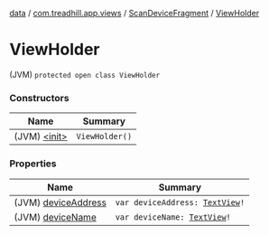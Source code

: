 [data](../../../index.md) / [com.treadhill.app.views](../../index.md) / [ScanDeviceFragment](../index.md) / [ViewHolder](./index.md)

# ViewHolder

(JVM) `protected open class ViewHolder`

### Constructors

| Name | Summary |
|---|---|
| (JVM) [&lt;init&gt;](-init-.md) | `ViewHolder()` |

### Properties

| Name | Summary |
|---|---|
| (JVM) [deviceAddress](device-address.md) | `var deviceAddress: `[`TextView`](https://developer.android.com/reference/android/widget/TextView.html)`!` |
| (JVM) [deviceName](device-name.md) | `var deviceName: `[`TextView`](https://developer.android.com/reference/android/widget/TextView.html)`!` |
